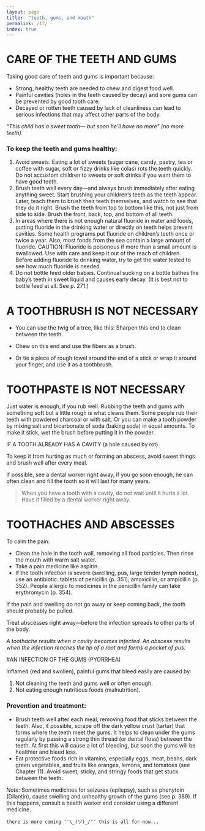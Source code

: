 ```yaml
---
layout: page
title:  "teeth, gums, and mouth"
permalink: /17/
index: true
---
```

# CARE OF THE TEETH AND GUMS

Taking good care of teeth and gums is important because:

  - Strong, healthy teeth are needed to chew and digest food well.
  - Painful cavities (holes in the teeth caused by decay) and sore gums can be prevented by good tooth care.
  - Decayed or rotten teeth caused by lack of cleanliness can lead to serious infections that may affect other parts of the body.

_“This child has a sweet tooth— but soon he’ll have no more” (no more teeth)._


### To keep the teeth and gums healthy:

  1. Avoid sweets. Eating a lot of sweets (sugar cane, candy, pastry, tea or coffee with sugar, soft or fizzy drinks like colas) rots the teeth quickly.
  Do not accustom children to sweets or soft drinks if you want them to have good teeth.
  2. Brush teeth well every day—and always brush immediately after eating anything sweet. Start brushing your children’s teeth as the teeth appear. Later, teach them to brush their teeth themselves, and watch to see that they do it right.
  Brush the teeth from top to bottom like this,
  not just from side to side.
  Brush the front, back, top, and bottom of all teeth.
  3. In areas where there is not enough natural fluoride in water and foods, putting fluoride in the drinking water or directly on teeth helps prevent cavities. Some health programs put fluoride on children’s teeth once or twice a year. Also, most foods from the sea contain a large amount of fluoride.
  CAUTION: Fluoride is poisonous if more than a small amount is swallowed. Use with care and keep it out of the reach of children. Before adding fluoride to drinking water, try to get the water tested to see how much fluoride is needed.
  4. Do not bottle feed older babies. Continual sucking on a bottle bathes the baby’s teeth in sweet liquid and causes early decay. (It is best not to bottle feed at all. See p. 271.)

# A TOOTHBRUSH IS NOT NECESSARY

  - You can use the twig of a tree, like this:
  Sharpen this end to clean between the teeth.

  - Chew on this end and use the fibers as a brush.

  - Or tie a piece of rough towel around the end of a stick or wrap it around your finger, and use it as a toothbrush.

# TOOTHPASTE IS NOT NECESSARY

Just water is enough, if you rub well. Rubbing the teeth and gums with something soft but a little rough is what cleans them. Some people rub their teeth with powdered charcoal or with salt. Or you can make a tooth powder by mixing salt and bicarbonate of soda (baking soda) in equal amounts. To make it stick, wet the brush before putting it in the powder.

IF A TOOTH ALREADY HAS A CAVITY (a hole caused by rot)

To keep it from hurting as much or forming an abscess, avoid sweet things and brush well after every meal.

If possible, see a dental worker right away, if you go soon enough, he can often clean and fill the tooth so it will last for many years.

> When you have a tooth with a cavity, do not wait until it hurts a lot. Have it filled by a dental worker right away.


# TOOTHACHES AND ABSCESSES

To calm the pain:

  - Clean the hole in the tooth wall, removing all food particles. Then rinse the mouth with warm salt water.
  - Take a pain medicine like aspirin.
  - If the tooth infection is severe (swelling, pus, large tender lymph nodes), use an antibiotic: tablets of penicillin (p. 351), amoxicillin, or ampicillin (p. 352). People allergic to medicines in the penicillin family can take erythromycin (p. 354).

If the pain and swelling do not go away or keep coming back, the tooth should probably be pulled.

Treat abscesses right away—before the infection spreads to other parts of the body.

_A toothache results when a cavity becomes infected.
An abscess results when the infection reaches the tip of a root and forms a pocket of pus._

#AN INFECTION OF THE GUMS (PYORRHEA)

Inflamed (red and swollen), painful gums that bleed easily are caused by:

  1. Not cleaning the teeth and gums well or often enough.
  2. Not eating enough nutritious foods (malnutrition).

### Prevention and treatment:

  - Brush teeth well after each meal, removing food that sticks between the teeth. Also, if possible, scrape off the dark yellow crust (tartar) that forms where the teeth meet the gums. It helps to clean under the gums regularly by passing a strong thin thread (or dental floss) between the teeth. At first this will cause a lot of bleeding, but soon the gums will be healthier and bleed less.
  - Eat protective foods rich in vitamins, especially eggs, meat, beans, dark green vegetables, and fruits like oranges, lemons, and tomatoes (see Chapter 11). Avoid sweet, sticky, and stringy foods that get stuck between the teeth.

_Note:_ Sometimes medicines for seizures (epilepsy), such as phenytoin (Dilantin), cause swelling and unhealthy growth of the gums (see p. 389). If this happens, consult a health worker and consider using a different medicine.

```
there is more coming ¯¯\_(ツ)_/¯¯ this is all for now...
```
